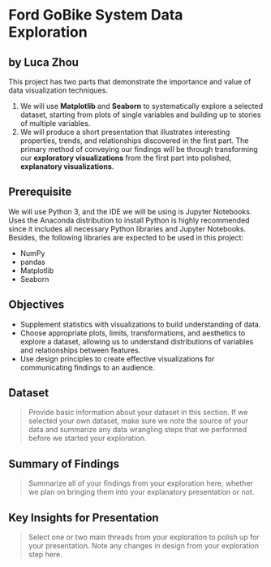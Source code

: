 # Ford GoBike System Data Exploration
## by Luca Zhou

This project has two parts that demonstrate the importance and value of data visualization techniques.

1. We will use **Matplotlib** and  **Seaborn** to systematically explore a selected dataset, starting from plots of single variables and building up to stories of multiple variables.
2. We will produce a short presentation that illustrates interesting properties, trends, and relationships discovered in the first part. The primary method of conveying our findings will be through transforming our **exploratory visualizations** from the first part into polished, **explanatory visualizations**.

## Prerequisite

We will use Python 3, and the IDE we will be using is Jupyter Notebooks. Uses the Anaconda distribution to install Python is highly recommended since it includes all necessary Python libraries and Jupyter Notebooks. Besides, the following libraries are expected to be used in this project:

* NumPy
* pandas
* Matplotlib
* Seaborn

## Objectives

* Supplement statistics with visualizations to build understanding of data.
* Choose appropriate plots, limits, transformations, and aesthetics to explore a dataset, allowing us to understand distributions of variables and relationships between features.
* Use design principles to create effective visualizations for communicating findings to an audience.

## Dataset

> Provide basic information about your dataset in this section. If we selected your own dataset, make sure we note the source of your data and summarize any data wrangling steps that we performed before we started your exploration.


## Summary of Findings

> Summarize all of your findings from your exploration here, whether we plan on bringing them into your explanatory presentation or not.


## Key Insights for Presentation

> Select one or two main threads from your exploration to polish up for your presentation. Note any changes in design from your exploration step here.